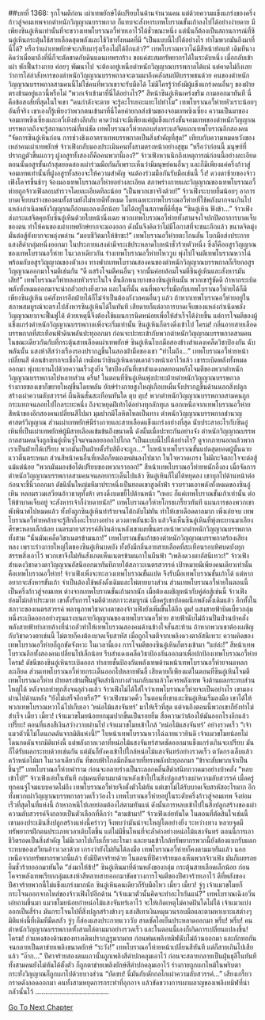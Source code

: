 ##บทที่ 1368: รุกโจมตีก่อน
เผ่าเทพยักษ์ได้เปรียบในด้านจำนวนคน แต่ด้วยความแข็งแกร่งของครึ่งก้าวสู่จอมเทพจากตำหนักวิญญาณบรรพกาล ก็แทบจะสังหารเทพโบราณขั้นเก้าลงไปได้อย่างง่ายดาย
มีเพียงซินอู๋เหินเท่านั้นที่จะขวางเทพโบราณอวี้ห่ายเอาไว้ได้ชั่วขณะหนึ่ง
แต่นั่นก็ต้องเป็นสถานการณ์ที่ซินอู๋เหินกระตุ้นใช้สายเลือดสุดพลังและใช้วิชาทั้งหมดที่มี
“เป็นแบบนี้ไปได้อย่างไร ทำไมพวกมันถึงมาที่นี่ได้? หรือว่าเผ่าเทพยักษ์จะกลับมารุ่งเรืองไม่ได้อีกแล้ว?”
เทพโบราณหวาไฉ่มีสีหน้าท้อแท้
เดิมทีนางคิดว่าเมื่อมาถึงที่นี่ก็จะตัดขาดกับดินแดนเทพรกร้าง
ขอแค่สะสมทรัพยากรได้ในระดับหนึ่ง เมื่อกลับเข้าเผ่า พักฟื้นร่างกาย ค่อยๆ พัฒนาไป จะต้องอยู่เหนือตำหนักวิญญาณบรรพกาลได้แน่
แต่คาดไม่ถึงเลยว่าการไล่ล่าสังหารของตำหนักวิญญาณบรรพกาลจะตามมาถึงคลังสมบัติบรรพชนด้วย
คนของตำหนักวิญญาณบรรพกาลสามคนนี้ไม่ใช่คนที่พวกเขาจะรับมือได้ ไม่มีใครรู้ว่ายังมีผู้แข็งแกร่งคนอื่นๆ ของฝ่ายตรงข้ามอยู่แถวนี้หรือไม่
“พวกเจ้าเข้ามาที่นี่ได้อย่างไร?”
สีหน้าซินอู๋เหินเคร่งขรึม ถามออกมาทันที
นี่คือข้อสงสัยที่สุดในใจเขา
“คนกำลังจะตาย จะรู้อะไรเยอะแยะไปทำไม”
เทพโบราณอวี้ห่ายหัวเราะน้อยๆ
อันที่จริง เขาเองก็รู้เพียงว่าพวกตนเข้ามาที่นี่โดยค่ายกลส่งข้ามของจอมเทพซิงเซี่ยง
ความเป็นมาของจอมเทพซิงเซี่ยงและอวี่เหิงช่างลึกลับ คาดว่าน่าจะมีเพียงแค่ผู้แข็งแกร่งขั้นจอมเทพของตำหนักวิญญาณบรรพกาลถึงจะรู้สถานการณ์ที่แน่ชัด
เทพโบราณอวี้ห่ายลอบส่งกระแสจิตบอกเทพโบราณอีกสองคน “จัดการซินอู๋เหินก่อน การช่วงชิงเอาตราเทพบรรพกาลเป็นสิ่งสำคัญที่สุด!”
เทียบกับความหมดหวังของเหล่าคนเผ่าเทพยักษ์ จ้าวเฟิงกลับมองประเมินคนทั้งสามตรงหน้าอย่างสุขุม
“หรือว่าก่อนนี้ มนุษย์ที่ปรากฏตัวขึ้นแถวๆ ฝูงอสูรทั้งสองก็คือคนพวกนี้เอง?”
จ้าวเฟิงหวนนึกถึงเหตุการณ์ก่อนนี้อย่างละเอียด ตอนนั้นอสูรขั้นเก้าสุดยอดสองเผ่าร่วมมือกันก็เพราะเห็นว่ามีมนุษย์คนอื่นๆ
และก็มีเพียงแค่ครึ่งก้าวสู่จอมเทพเท่านั้นที่ฝูงอสูรทั้งสองจะให้ความสำคัญ จนต้องร่วมมือกันรับมือเช่นนี้
วิ้ง!
ดวงตาซ้ายของจ้าวเฟิงโคจรขึ้นช้าๆ จ้องมองเทพโบราณอวี้ห่ายอย่างละเอียด
สภาพร่างกายและวิญญาณของเทพโบราณอวี้ห่ายถูกจ้าวเฟิงลอบสำรวจโดยละเอียดทีละน้อย
“เป็นพวกเขาจริงด้วย!”
จ้าวเฟิงระบายยิ้มน้อยๆ
อาการบาดเจ็บบนร่างของคนทั้งสามยังไม่หายดีทั้งหมด
โดยเฉพาะเทพโบราณอวี้ห่ายที่ใช้พลังมากจนเกินไป แหล่งกำเนิดพลังวิญญาณก็อ่อนแอลงเล็กน้อย ไม่ได้อยู่ในสภาพที่ดีที่สุด
“ซินอู๋เหิน ฟังข้า…”
จ้าวเฟิงส่งกระแสจิตคุยกับซินอู๋เหินด้วยใบหน้านิ่งเฉย
พวกเทพโบราณอวี้ห่ายทั้งสามจงใจปกปิดอาการบาดเจ็บของตน ทำให้คนของเผ่าเทพยักษ์ยากจะมองออก ดังนั้นจึงคิดว่าไม่มีโอกาสที่จะชนะอีกแล้ว ขนาดจิตมุ่งมั่นต่อสู้ยังยากจะพลุ่งพล่าน
“มอบชีวิตมาให้ข้าซะ!”
เทพโบราณอวี้ห่ายตะโกนลั่น โบกมือส่งประกายแสงสีดำกลุ่มหนึ่งออกมา
ในประกายแสงดำมีจระเข้ประหลาดใบหน้าชั่วร้ายตัวหนึ่ง ซึ่งก็คืออสูรวิญญาณของเทพโบราณอวี้ห่าย
ในเวลาเดียวกัน ร่างเทพโบราณอวี้ห่ายไหววูบ พุ่งไปโจมตีเทพโบราณหวาไฉ่พร้อมกับอสูรวิญญาณของตัวเอง
ทางฟากเทพโบราณสองคนของตำหนักวิญญาณบรรพกาลก็เรียกอสูรวิญญาณออกมาโจมตีเช่นกัน
“ดี แสร้งโจมตีคนอื่นๆ จากนั้นค่อยล้อมโจมตีซินอู๋เหินและสังหารมันเสีย!”
เทพโบราณอวี้ห่ายลอบหัวเราะในใจ
ตื้นลึกหนาบางของซินอู๋เหินนั้น พวกเขารู้ชัดดี ถ้าหากระเบิดพลังทั้งหมดออกมาจะน่ากลัวอย่างยิ่งยวด
และในที่นั้น คนที่พอจะรับมือกับเทพโบราณอวี้ห่ายได้ก็มีเพียงซินอู๋เหิน แค่สังหารอีกฝ่ายได้ก็ไม่จำเป็นต้องกังวลคนอื่นๆ แล้ว
ถ้าหากเทพโบราณอวี้ห่ายอยู่ในสภาพสมบูรณ์จะตรงไปสังหารซินอู๋เหินได้ในทันที เสียดายก็แต่อาการบาดเจ็บของแหล่งกำเนิดพลังวิญญาณยากจะฟื้นฟูได้ ด้วยเหตุนี้จึงต้องใช้แผนการนิดหน่อยเพื่อให้สำเร็จได้ง่ายขึ้น
แต่การโจมตีของผู้แข็งแกร่งตำหนักวิญญาณบรรพกาลเพิ่งจะเริ่มเท่านั้น ซินอู๋เหินก็ตรงดิ่งเข้าไป
โครม!
กลิ่นอายสายเลือดบรรพกาลที่สะเทือนฟ้าดินพลันปะทุออกมา ก่อนจะปะทะเข้ากับพวกตำหนักวิญญาณบรรพกาลสามคน
ในขณะเดียวกันกับที่กระตุ้นสายเลือดเผ่าเทพยักษ์ ซินอู๋เหินโบกมือสองข้างสำแดงเคล็ดวิชาป้องกัน
ฉับพลันนั้น แสงห้าสีสว่างเรืองรองปรากฏขึ้นในสองฝ่ามือของเขา
“ทำไมถึง…”
เทพโบราณอวี้ห่ายหน้าเปลี่ยนสี ค่อนข้างยากจะเชื่อได้
เหมือนว่าซินอู๋เหินคาดเดาล่วงหน้าเอาไว้แล้ว เขาระเบิดพลังทั้งหมดออกมา พุ่งทะยานไปด้วยความเร็วสูงยิ่ง วิชาป้องกันที่เขาสำแดงลดทอนพลังโจมตีของพวกตำหนักวิญญาณบรรพกาลไปหลายส่วน
ครืน!
ในตอนที่ซินอู๋เหินพุ่งปะทะฝ่ายตำหนักวิญญาณบรรพกาล ร่างกายของเขาก็ขยายใหญ่ขึ้นโดยพลัน
ยักษ์ร่างกายสูงใหญ่เกือบหมื่นจั้งปรากฏขึ้นด้านนอกสิ่งปลูกสร้างเผ่าความลับสวรรค์ ผืนดินสั่นสะเทือนทันใด
ตุบ ตุบ!
พวกตำหนักวิญญาณบรรพกาลสามคนถูกกระแทกจนลอยไปไกลระยะหนึ่ง ถึงจะหยุดฝีเท้าได้อย่างทุกลักทุเล
นอกเหนือจากเทพโบราณอวี้ห่าย สีหน้าของอีกสองคนเปลี่ยนสีไปมา มุมปากมีโลหิตไหลเป็นทาง
ตำหนักวิญญาณบรรพกาลชำนาญศาสตร์วิญญาณ ส่วนเผ่าเทพยักษ์มีร่างกายและสายเลือดแข็งแกร่งอย่างที่สุด นับประสาอะไรกับซินอู๋เหินที่เป็นเผ่าเทพยักษ์ผู้มีสายเลือดเข้มข้นถึงขนาดนี้
ดังนั้นเมื่อปะทะกันอย่างจัง ตำหนักวิญญาณบรรพกาลสามคนจึงถูกซินอู๋เหินจู่โจมจนลอยออกไปไกล
“เป็นแบบนี้ไปได้อย่างไร? ดูจากภายนอกแล้วพวกเราเป็นฝ่ายได้เปรียบ พวกมันเป็นฝ่ายตั้งรับสิถึงจะถูก…”
ใบหน้าเทพโบราณขั้นแปดสุดยอดผู้นั้นฉายแววตื่นตระหนก
ส่วนสีหน้าคนอื่นที่เหลือก็หมองหม่นลงไปมาก ในใจหวาดเกรง ไม่มีกะจิตกะใจจะต่อสู้แม้แต่น้อย
“พวกมันมองข้อได้เปรียบของพวกเราออก!”
สีหน้าเทพโบราณอวี้ห่ายหนักอึ้งลง
เมื่อจัดการตำหนักวิญญาณบรรพกาลสามคนจนลอยกระเด็นไปแล้ว ซินอู๋เหินก็ไม่ได้หยุดลง เขาบุกไปด้านหน้าต่อ ก่อนจะชี้นิ้วออกมา
ดัชนีนั้นใหญ่มหึมาประหนึ่งเป็นยอดเขาสูงค้ำฟ้า รวบรวมเอาพลังทั้งหมดของซินอู๋เหิน หลอมรวมเสวียนอ้าวธาตุทั้งห้า ตรงดิ่งบดขยี้ไปด้านหน้า
“เหอะ ก็แค่เทพโบราณขั้นเก้าเท่านั้น ต่อให้ข้าบาดเจ็บอยู่ จะสังหารเจ้าก็ง่ายดายนัก!”
เทพโบราณอวี้ห่ายโกรธเกรี้ยวทันที
แผนการของพวกเขาพังพินาศไปหมดแล้ว ทั้งยังถูกซินอู๋เหินทำร้ายจนโต้กลับไม่ทัน ทำให้เขาเดือดดาลมาก
เพิ่งเอ่ยจบ เทพโบราณอวี้ห่ายคล้ายจะรู้สึกถึงอะไรบางอย่าง ดวงตาพลันชะงัก
แล้วจึงเห็นซินอู๋เหินที่พุ่งทะยานมาเอียงศีรษะหลบเล็กน้อย
เนตรมายาสวรรค์สีเงินด้านหลังเขาเผยขึ้นตรงหน้าพวกตำหนักวิญญาณบรรพกาลทั้งสาม
“นั่นมันเคล็ดวิชาเนตรข้ามนภา!”
เทพโบราณขั้นเก้าของตำหนักวิญญาณบรรพกาลร้องเสียงหลง
เพราะร่างกายใหญ่โตของซินอู๋เหินบดบัง ทั้งยังมีกลิ่นอายสายเลือดที่สะเทือนรอบทิศบดบังทุกสรรพสิ่งเอาไว้ พวกเขาจึงไม่ทันสังเกตเห็นเนตรข้ามนภาในผืนฟ้า
“เพลิงดวงตาอัสนีเทวะ!”
จ้าวเฟิงสำแดงวิชาดวงตาวิญญาณอัสนีออกมาทันทีภายใต้สภาวะเนตรสวรรค์
เป้าหมายมีเพียงคนเดียวเท่านั้น คือเทพโบราณอวี้ห่าย!
จ้าวเฟิงเพิ่งจะทะลวงเทพโบราณขั้นแปด จึงรับมือเทพโบราณขั้นเก้าได้ แต่หากอยากจะสังหารขั้นเก้า จำเป็นต้องใช้พลังดั้งเดิมและไพ่ตายบางส่วน
ส่วนเทพโบราณอวี้ห่ายในตอนนี้เป็นครึ่งก้าวสู่จอมเทพ ต่างจากเทพโบราณขั้นเก้ามากนัก
เมื่อต้องเผชิญหน้ากับคู่ต่อสู้เช่นนี้ จ้าวเฟิงย่อมไม่กล้าประมาท เขาตั้งรับการโจมตีด้วยสภาวะสมบูรณ์
เมื่อครู่เขาปลดผนึกพลังดั้งเดิมแล้ว
อีกทั้งในสภาวะของเนตรสวรรค์ พลานุภาพวิชาดวงตาของจ้าวเฟิงยังเพิ่มขึ้นได้อีก
ตูม!
แสงสายฟ้าบิดเบี้ยวกลุ่มหนึ่งระเบิดออกอย่างรุนแรงบนกายวิญญาณของเทพโบราณอวี้ห่าย
สายฟ้านับไม่ถ้วนปั่นป่วนบ้าคลั่ง พลังสายฟ้าทำลายล้างที่น่ากลัวทำให้เทพโบราณสองคนด้านข้างใจสั่นสะท้าน
ถ้าหากพวกเขาต้องเผชิญกับวิชาดวงตาเช่นนี้ ไม่ตายก็คงต้องบาดเจ็บสาหัส
เมื่อถูกโจมตีจากเพลิงดวงตาอัสนีเทวะ ความคิดของเทพโบราณอวี้ห่ายก็ถูกขัดจังหวะ
ในเวลานี้เอง การโจมตีของซินอู๋เหินก็ตรงเข้ามา
“แย่ล่ะ!”
สีหน้าเทพโบราณอีกทั้งสองคนเปลี่ยนไปเล็กน้อย รีบสำแดงเคล็ดวิชาป้องกันออกมาเพื่อปกป้องเทพโบราณอวี้ห่าย
โครม!
ดัชนีของซินอู๋เหินระเบิดออก ทำลายชั้นป้องกันพลังเทพด้านหน้าเทพโบราณอวี้ห่ายจนแหลกละเอียด
ส่วนเทพโบราณอวี้ห่ายกระเด็นออกไปหลายพันลี้
เสียดายก็เพียงแต่ในตอนที่ซินอู๋เหินโจมตีเทพโบราณอวี้ห่าย ฝ่ายตรงข้ามฟื้นฟูจิตสำนึกบางส่วนกลับมาแล้วโคจรพลังเทพ จึงต้านผลกระทบส่วนใหญ่ได้
หลังจากทำทุกสิ่งจนลุล่วงแล้ว จ้าวเฟิงไม่ได้ใส่ใจว่าเทพโบราณอวี้ห่ายจะเป็นอย่างไร เขามองผ่านไปด้านหลัง
“ยังไม่เสร็จอีกหรือ?”
จ้าวเฟิงขมวดคิ้ว
ในตอนที่เขาและซินอู๋เหินเริ่มลงมือ เขาได้ให้พวกเทพโบราณหวาไฉ่ไปเก็บเอา ‘หน่อไม้แสงจันทร์’ มาให้เร็วที่สุด แต่จนถึงตอนนี้พวกเขาก็ยังทำไม่สำเร็จ
เมี้ยว เมี้ยว!
เจ้าแมวขโมยน้อยยกมุมปากขึ้นเป็นรอยยิ้ม สื่อความว่าต้องให้มันออกโรงอีกแล้ว
เปรี๊ยะ!
ตอนที่แสงสีเงินสว่างวาบผ่านไป เจ้าแมวขโมยเข้าใกล้ ‘หน่อไม้แสงจันทร์’ อย่างรวดเร็ว
“เจ้าแมวตัวนี้ไม่โดนกดดันจากมิติแห่งนี้!”
ใบหน้าเทพโบราณหวาไฉ่ฉายแววยินดี
เจ้าแมวขโมยน้อยไม่โดนกดดันจากมิติแห่งนี้ แต่พลังกาลเวลาที่หน่อไม้แสงจันทร์สาดซัดออกมาแข็งแกร่งเกินจะเปรียบ มันก็ได้รับผลกระทบด้วยเช่นกัน
แต่มันก็ยังคงเข้าไปใกล้หน่อไม้แสงจันทร์อย่างรวดเร็ว ตวัดกรงเล็บแล้วคว้าหน่อไม้มา
ในเวลาเดียวกัน ที่ขอบฟ้าไกลมีกลิ่นอายที่ทรงพลังปะทุออกมา
“ข้าจะสับพวกเจ้าเป็นชิ้นๆ!”
เทพโบราณอวี้ห่ายคำราม ก่อนจะกลายร่างเป็นระลอกคลื่นสีดำสนิทกวาดมาอย่างบ้าคลั่ง
“หลบเข้าไป!”
จ้าวเฟิงเอ่ยในทันที
กลุ่มคนที่ตามมาด้านหลังเข้าไปในสิ่งปลูกสร้างเผ่าความลับสวรรค์
เมื่อครู่ทุกคนจู่โจมแบบคาดไม่ถึง เทพโบราณอวี้ห่ายจึงตั้งตัวไม่ทัน แต่เขาไม่ได้รับบาดเจ็บสาหัสอะไรมาก
อีกทั้งพวกเผ่าวิญญาณบรรพกาลรวดเร็วว่องไว เทพโบราณอวี้ห่ายอยู่ในระดับครึ่งก้าวสู่จอมเทพ จึงย่อมเร็วที่สุดในที่แห่งนี้
ถ้าหากหนีไปเลยย่อมต้องไล่ตามทันแน่
ดังนั้นการหลบเข้าไปในสิ่งปลูกสร้างของเผ่าความลับสวรรค์จึงกลายเป็นตัวเลือกที่ดีกว่า
“ตามข้ามา!”
จ้าวเฟิงเอ่ยทันใด
ในตอนที่ตัดสินใจเช่นนี้ เขามองประเมินสิ่งปลูกสร้างแห่งนี้คร่าวๆ จึงพบว่ามันน่าจะใหญ่โตอย่างยิ่ง
ระหว่างทาง หลายจุดมีทรัพยากรฝึกตนประเภทเวลาเติบโตขึ้น แต่ไม่มีชิ้นไหนที่จะล้ำค่าอย่างหน่อไม้แสงจันทร์
ตอนนี้การเอาชีวิตรอดเป็นสิ่งสำคัญ ไม่มีเวลาไปเก็บเกี่ยวอะไรมา
และยามเข้าใกล้ทรัพยากรพวกนี้ยังต้องแบกรับผลกระทบของเสวียนอ้าวเวลาด้วย เกรงว่ายังไม่ทันได้ลงมือ เทพโบราณอวี้ห่ายก็คงตามมาทันแล้ว
นอกเหนือจากทรัพยากรพวกนี้แล้ว ยังมีปีศาจร้ายด้วย
ในตอนที่ปีศาจร้ายมองเห็นพวกจ้าวเฟิง มันก็เผยรอยยิ้มชั่วร้ายออกมาทันใด
“ส่งมาให้ข้า!”
ซินอู๋เหินมาที่ด้านหลังของกลุ่ม กระตุ้นสายเลือดเล็กน้อย ก่อนโคจรพลังเทพเรียกกลุ่มแสงห้าสีหลายสายออกมาขัดขวางการโจมตีของปีศาจร้ายเอาไว้
ดีที่พลังของปีศาจร้ายพวกนี้ไม่แข็งแกร่งมากนัก ซินอู๋เหินคนเดียวก็รับมือไหว
เมี้ยว เมี้ยว!
จู่ๆ เจ้าแมวขโมยก็กระโจนออกจากไหล่ของจ้าวเฟิงไปอีกด้าน
“เจ้าแมวตัวนั้นคิดจะทำอะไรกันแน่?”
เทพโบราณเฉิงอวิ๋นเอ่ยถามขึ้นมา
แมวขโมยน้อยกำหน่อไม้แสงจันทร์เอาไว้ จะให้เกิดเหตุไม่คาดฝันใดไม่ได้
เจ้าแมวแบ่งออกเป็นสี่ร่าง มันกระโจนไปที่สิ่งปลูกสร้างข้างๆ แสงสีเทาเงินหมุนวนรอบมือและตามหาเบาะแสต่างๆ
มิติแห่งนี้ที่เดิมทีมืดสลัว จู่ๆ ก็ส่องแสงประกายแวววับ สาดซัดไอเย็นประหลาดออกมา
พรึ่บ! พรึ่บ!
คนตำหนักวิญญาณบรรพกาลทั้งสามไล่ตามมาอย่างรวดเร็ว
และในตอนนี้เองก็เกิดการเปลี่ยนแปลงขึ้น!
โครม!
กำแพงสองด้านของทางเดินปรากฏรูมากมาย ก่อนพ่นเพลิงทมิฬนับไม่ถ้วนออกมา และถักทอกันจนกลายเป็นตาข่ายเพลิงขนาดยักษ์
“ระวัง!”
เทพโบราณอวี้ห่ายหน้าเปลี่ยนสีทันที แต่ก็สายเกินไปเสียแล้ว
“อ๊าก…”
ปีศาจร้ายสองตนแถวนั้นถูกเพลิงสีดำปกคลุมเอาไว้ ก่อนจะสลายกลายเป็นฝุ่นธุลีในทันที
ทั้งสามคนยังไม่ทันได้ตั้งตัว ก็ถูกตาข่ายเพลิงยักษ์สีดำปกคลุมเอาไว้ ร่างกายถูกเผาไหม้ในพริบตา กระทั่งวิญญาณก็ถูกเผาไปด้วยบางส่วน
“บัดซบ! นี่มันกับดักกลไกเผ่าความลับสวรรค์…”
เสียงเกรี้ยวกราดดังลอดออกมา คนทั้งสามหยุดการกระทำที่อุกอาจ แล้วขัดขวางการเผาผลาญของเพลิงทมิฬที่น่ากลัวนั้นไว้
.....................................


[Go To Next Chapter]( ./225.md)